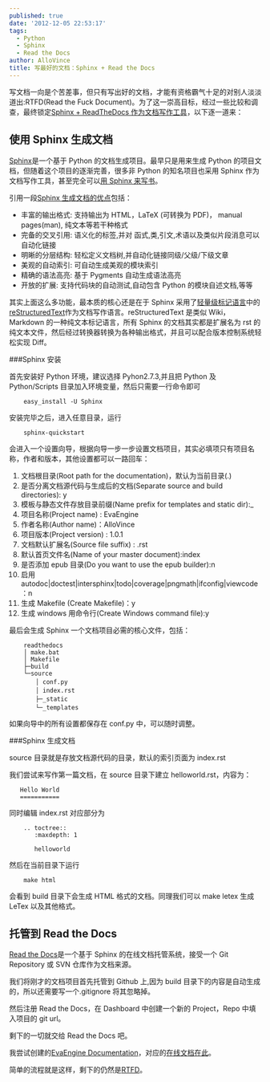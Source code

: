 ```yaml
---
published: true
date: '2012-12-05 22:53:17'
tags:
  - Python
  - Sphinx
  - Read the Docs
author: AlloVince
title: 写最好的文档：Sphinx + Read the Docs
---
```


写文档一向是个苦差事，但只有写出好的文档，才能有资格霸气十足的对别人淡淡道出:RTFD(Read the Fuck Document)。为了这一崇高目标，经过一些比较和调查，最终锁定[Sphinx + ReadTheDocs 作为文档写作工具](http://avnpc.com/pages/writing-best-documentation-by-sphinx-github-readthedocs)，以下逐一道来：

使用 Sphinx 生成文档
------------------

[Sphinx](http://sphinx-doc.org/)是一个基于 Python 的文档生成项目。最早只是用来生成 Python 的项目文档，但随着这个项目的逐渐完善，很多非 Python 的知名项目也采用 Sphinx 作为文档写作工具，甚至完全可以[用 Sphinx 来写书](http://hyry.dip.jp/tech/book/page/sphinx/index.html)。

引用一段[Sphinx 生成文档的优点](http://sphinx-doc-zh.readthedocs.org/en/latest/)包括：

 - 丰富的输出格式: 支持输出为 HTML，LaTeX (可转换为 PDF)， manual pages(man), 纯文本等若干种格式
 - 完备的交叉引用: 语义化的标签,并对 函式,类,引文,术语以及类似片段消息可以自动化链接
 - 明晰的分层结构: 轻松定义文档树,并自动化链接同级/父级/下级文章
 - 美观的自动索引: 可自动生成美观的模块索引
 - 精确的语法高亮: 基于 Pygments 自动生成语法高亮
 - 开放的扩展: 支持代码块的自动测试,自动包含 Python 的模块自述文档,等等

其实上面这么多功能，最本质的核心还是在于 Sphinx 采用了[轻量级标记语言](http://en.wikipedia.org/wiki/Lightweight_markup_language)中的[reStructuredText](http://docutils.sourceforge.net/rst.html)作为文档写作语言。reStructuredText 是类似 Wiki，Markdown 的一种纯文本标记语言，所有 Sphinx 的文档其实都是扩展名为 rst 的纯文本文件，然后经过转换器转换为各种输出格式，并且可以配合版本控制系统轻松实现 Diff。

###Sphinx 安装

首先安装好 Python 环境，建议选择 Pyhon2.7.3,并且把 Python 及 Python/Scripts 目录加入环境变量，然后只需要一行命令即可

```plain
    easy_install -U Sphinx
```

安装完毕之后，进入任意目录，运行

```plain
    sphinx-quickstart
```

会进入一个设置向导，根据向导一步一步设置文档项目，其实必填项只有项目名称，作者和版本，其他设置都可以一路回车：

 1. 文档根目录(Root path for the documentation)，默认为当前目录(.)
 2. 是否分离文档源代码与生成后的文档(Separate source and build directories): y
 3. 模板与静态文件存放目录前缀(Name prefix for templates and static dir):_
 4. 项目名称(Project name) : EvaEngine
 5. 作者名称(Author name)：AlloVince
 6. 项目版本(Project version) : 1.0.1
 7. 文档默认扩展名(Source file suffix) : .rst
 8. 默认首页文件名(Name of your master document):index
 9. 是否添加 epub 目录(Do you want to use the epub builder):n
 10. 启用 autodoc|doctest|intersphinx|todo|coverage|pngmath|ifconfig|viewcode：n
 11. 生成 Makefile (Create Makefile)：y
 12. 生成 windows 用命令行(Create Windows command file):y

最后会生成 Sphinx 一个文档项目必需的核心文件，包括：

```plain
    readthedocs
	│ make.bat
	│ Makefile
	├─build
	└─source
	　　│ conf.py
	　　│ index.rst
	　　├─_static
	　　└─_templates
```

如果向导中的所有设置都保存在 conf.py 中，可以随时调整。


###Sphinx 生成文档

source 目录就是存放文档源代码的目录，默认的索引页面为 index.rst

我们尝试来写作第一篇文档，在 source 目录下建立 helloworld.rst，内容为：

```plain
   Hello World
   ===========
```

同时编辑 index.rst 对应部分为

```plain
    .. toctree::
       :maxdepth: 1

       helloworld
```

然后在当前目录下运行

```plain
    make html
```

会看到 build 目录下会生成 HTML 格式的文档。同理我们可以 make letex 生成 LeTex 以及其他格式。


托管到 Read the Docs
------------------

[Read the Docs](http://readthedocs.org)是一个基于 Sphinx 的在线文档托管系统，接受一个 Git Repository 或 SVN 仓库作为文档来源。

我们将刚才的文档项目首先托管到 Github 上,因为 build 目录下的内容是自动生成的，所以还需要写一个.gitignore 将其忽略掉。

然后注册 Read the Docs，在 Dashboard 中创建一个新的 Project，Repo 中填入项目的 git url。

剩下的一切就交给 Read the Docs 吧。

我尝试创建的[EvaEngine Documentation](https://github.com/AlloVince/evaengine-documentation)，对应的[在线文档在此](https://evaengine.readthedocs.org/en/latest/)。

简单的流程就是这样，剩下的仍然是[RTFD](http://sphinx-doc.org/contents.html)。

